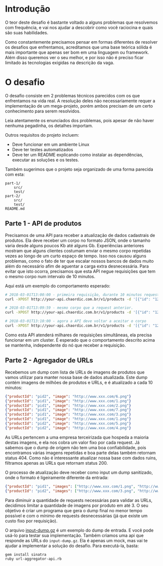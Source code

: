 # Introdução

O teor deste desafio é bastante voltado a alguns problemas que resolvemos com frequência, e vai nos ajudar a descobrir como você raciocina e quais são suas habilidades.

Como constantemente precisamos pensar em formas diferentes de resolver os desafios que enfrentamos, acreditamos que uma base teórica sólida é mais importante que apenas ser bom em uma linguagem ou framework. Além disso queremos ver o seu melhor, e por isso não é preciso ficar limitado às tecnologias exigidas na descrição da vaga.

# O desafio

O desafio consiste em 2 problemas técnicos parecidos com os que enfrentamos na vida real.
A resolução deles não necessariamente requer a implementação de um mega-projeto, porém ambos precisam de um certo conhecimento para serem resolvidos.

Leia atentamente os enunciados dos problemas, pois apesar de não haver nenhuma pegadinha, os detalhes importam.

Outros requisitos do projeto incluem:
- Deve funcionar em um ambiente Linux
- Deve ter testes automatizados
- Deve ter um README explicando como instalar as dependências, executar as soluções e os testes.

Também sugerimos que o projeto seja organizado de uma forma parecida com esta:

```
part-1/
    src/
    test/
part-2/
    src/
    test/
README.md
```

## Parte 1 - API de produtos

Precisamos de uma API para receber a atualização de dados cadastrais de produtos. Ela deve receber um corpo no formato JSON, onde o tamanho varia desde alguns poucos Kb até alguns Gb.
Experiências anteriores mostram que alguns clientes costumam enviar o mesmo corpo repetidas vezes ao longo de um curto espaço de tempo.
Isso nos causou alguns problemas, como o fato de ter que escalar nossos bancos de dados muito além do necessário afim de aguentar a carga extra desnecessária.
Para evitar que isto ocorra, precisamos que esta API negue requisições que tem o mesmo corpo num intervalo de 10 minutos.

Aqui está um exemplo do comportamento esperado:
```bash
# 2018-03-01T13:00:00 - primeira requisição, durante 10 minutos requests com o mesmo corpo serão negadas
curl -XPOST http://your-api.chaordic.com.br/v1/products -d '[{"id": "123", "name": "mesa"}]' #=> 200 OK

# 2018-03-01T13:09:59 - mesmo corpo que a request anterior.
curl -XPOST http://your-api.chaordic.com.br/v1/products -d '[{"id": "123", "name": "mesa"}]' #=> 403 Forbidden

# 2018-03-01T13:10:00 - agora a API deve voltar a aceitar o corpo
curl -XPOST http://your-api.chaordic.com.br/v1/products -d '[{"id": "123", "name": "mesa"}]' #=> 200 OK
```
Como esta API atenderá milhares de requisições simultâneas, ela precisa funcionar em um cluster.
É esperado que o comportamento descrito acima se mantenha, independente do nó que receber a requisição.

## Parte 2 - Agregador de URLs

Recebemos um dump com lista de URLs de imagens de produtos que vamos utilizar para manter nossa base de dados atualizada.
Este dump contém imagens de milhões de produtos e URLs, e é atualizado a cada 10 minutos:

```json
{"productId": "pid2", "image": "http://www.xxx.com/6.png"}
{"productId": "pid1", "image": "http://www.xxx.com/1.png"}
{"productId": "pid1", "image": "http://www.xxx.com/2.png"}
{"productId": "pid1", "image": "http://www.xxx.com/7.png"}
{"productId": "pid1", "image": "http://www.xxx.com/3.png"}
{"productId": "pid1", "image": "http://www.xxx.com/1.png"}
{"productId": "pid2", "image": "http://www.xxx.com/5.png"}
{"productId": "pid2", "image": "http://www.xxx.com/4.png"}
```

As URLs pertencem a uma empresa terceirizada que hospeda a maioria destas imagens, e ela nos cobra um valor fixo por cada request.
Já sabemos que o dump de origem não tem uma boa confiabilidade, pois encontramos várias imagens repetidas e boa parte delas também retornam status 404.
Como não é interessante atualizar nossa base com dados ruins, filtramos apenas as URLs que retornam status 200.

O processo de atualização deve receber como input um dump sanitizado, onde o formato é ligeiramente diferente da entrada:

```json
{"productId": "pid1", "images": ["http://www.xxx.com/1.png", "http://www.xxx.com/2.png", "http://www.xxx.com/7.png"]}
{"productId": "pid2", "images": ["http://www.xxx.com/3.png", "http://www.xxx.com/5.png", "http://www.xxx.com/6.png"]}
```

Para diminuir a quantidade de requests necessárias para validar as URLs, decidimos limitar a quantidade de imagens por produto em até 3.
O seu objetivo é criar um programa que gera o dump final no menor tempo possível e com o mínimo de requests desnecessárias (já que existe um custo fixo por requisição).

O arquivo [input-dump.gz](./input-dump.gz) é um exemplo do dump de entrada. E você pode usá-lo para testar sua implementação.
Também criamos uma api que responde as URLs do `input-dump.gz`. Ela é apenas um mock, mas vai te ajudar a implementar a solução do desafio. Para executá-la, basta:

```shell
gem install sinatra
ruby url-aggregator-api.rb
```
